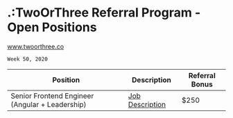 
# .:TwoOrThree Referral Program - Open Positions
www.twoorthree.co

`Week 50, 2020` 

| Position | Description | Referral Bonus |
| ----------- | ----------- | ----------- |
| Senior Frontend Engineer (Angular + Leadership) | [Job Description](https://github.com/cartaviamTOT/referral-program/blob/main/jobs/Senior%20Frontend%20Engineer%20%28Angular%20+%20Leadership%29.pdf) | $250 |
